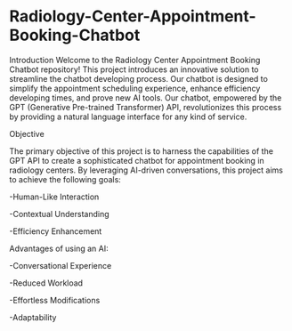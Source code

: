 # Radiology-Center-Appointment-Booking-Chatbot
Introduction
Welcome to the Radiology Center Appointment Booking Chatbot repository! This project introduces an innovative solution to streamline the chatbot developing process. Our chatbot is designed to simplify the appointment scheduling experience, enhance efficiency developing times, and prove new AI tools. Our chatbot, empowered by the GPT (Generative Pre-trained Transformer) API, revolutionizes this process by providing a natural language interface for any kind of service.

Objective

The primary objective of this project is to harness the capabilities of the GPT API to create a sophisticated chatbot for appointment booking in radiology centers. By leveraging AI-driven conversations, this project aims to achieve the following goals:

-Human-Like Interaction

-Contextual Understanding

-Efficiency Enhancement

Advantages of using an AI:

-Conversational Experience

-Reduced Workload

-Effortless Modifications

-Adaptability
